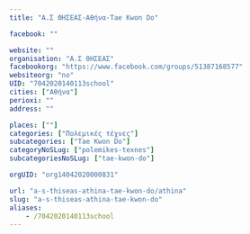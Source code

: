 ```yaml
---
title: "Α.Σ ΘΗΣΕΑΣ-Αθήνα-Tae Kwon Do"

facebook: ""

website: ""
organisation: "Α.Σ ΘΗΣΕΑΣ"
facebookorg: "https://www.facebook.com/groups/51387168577"
websiteorg: "no"
UID: "7042020140113school"
cities: ["Αθήνα"]
perioxi: ""
address: ""

places: [""]
categories: ["Πολεμικές τέχνες"]
subcategories: ["Tae Kwon Do"]
categoryNoSLug: ["polemikes-texnes"]
subcategoriesNoSLug: ["tae-kwon-do"]

orgUID: "org14042020000831"

url: "a-s-thiseas-athina-tae-kwon-do/athina"
slug: "a-s-thiseas-athina-tae-kwon-do"
aliases:
    - /7042020140113school
---
```





